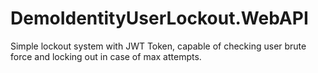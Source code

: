 # DemoIdentityUserLockout.WebAPI

Simple lockout system with JWT Token, capable of checking user brute force and locking out in case of max attempts.
